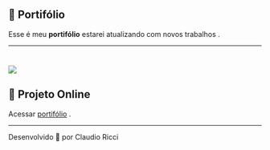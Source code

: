 ## 📑 Portifólio

Esse é meu **portifólio** estarei atualizando com novos trabalhos .

---

<h1><img src="img/portifolio.gif" />  </h1>  


## 🚀 Projeto Online

Acessar [portifólio](https://claudioaricci.github.io/portfolio/index.html) .

---
Desenvolvido 💜 por Claudio Ricci

